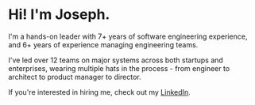 # Hi! I'm Joseph.

I'm a hands-on leader with 7+ years of software engineering experience, and 6+ years of experience managing engineering teams.

I've led over 12 teams on major systems across both startups and enterprises, wearing multiple hats in the process - from engineer to architect to product manager to director.

If you're interested in hiring me, check out my [LinkedIn](https://www.linkedin.com/in/jgefroh/).
